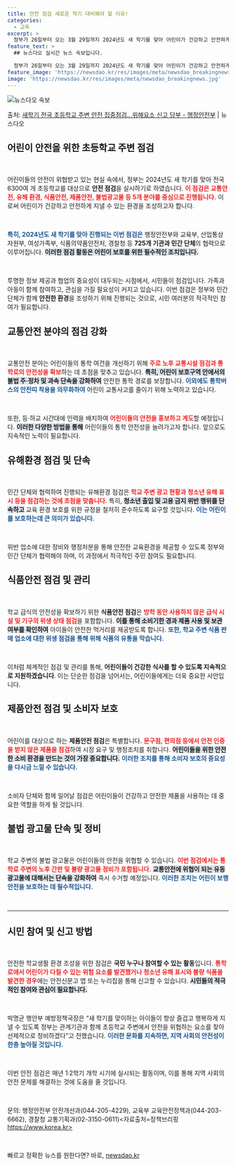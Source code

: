 ```yaml
---
title: 안전 점검 새로운 학기 대비해야 할 이유!
categories:
  - 교육
excerpt: >
  정부가 26일부터 오는 3월 29일까지 2024년도 새 학기를 맞아 어린이가 건강하고 안전하게 지낼 수 있도…
feature_text: >
  ## 뉴스다오 실시간 뉴스 속보입니다.

  정부가 26일부터 오는 3월 29일까지 2024년도 새 학기를 맞아 어린이가 건강하고 안전하게 지낼 수 있도…
feature_image: 'https://newsdao.kr/res/images/meta/newsdao_breakingnews.jpg'
image: 'https://newsdao.kr/res/images/meta/newsdao_breakingnews.jpg'
---
```


![뉴스다오 속보](https://newsdao.kr/res/images/meta/newsdao_breakingnews.jpg)

<p>출처: <a href="https://newsdao.kr/3236" rel="dofollow">새학기 전국 초등학교 주변 안전 집중점검…위해요소 신고 당부 - 행정안전부</a> | 뉴스다오</p>

<h2 data-ke-size="size26">어린이 안전을 위한 초등학교 주변 점검</h2>

<p data-ke-size="size16">&nbsp;</p>

어린이들의 안전이 위협받고 있는 현실 속에서, 정부는 2024년도 새 학기를 맞아 전국 6300여 개 초등학교를 대상으로 **안전 점검**을 실시하기로 하였습니다. <b><span style="color: #ee2323;">이 점검은 교통안전, 유해 환경, 식품안전, 제품안전, 불법광고물 등 5개 분야를 중심으로 진행됩니다.</span></b> 이로써 어린이가 건강하고 안전하게 지낼 수 있는 환경을 조성하고자 합니다.

<p data-ke-size="size16">&nbsp;</p>

<b><span style="color: #1a5490;">특히, 2024년도 새 학기를 맞아 진행되는 이번 점검은</span></b> 행정안전부와 교육부, 산업통상자원부, 여성가족부, 식품의약품안전처, 경찰청 등 **725개 기관과 민간 단체**의 협력으로 이루어집니다. <b><span style="background-color: #21538527;">이러한 점검 활동은 어린이 보호를 위한 필수적인 조치입니다.</span></b> 

<p data-ke-size="size16">&nbsp;</p>

투명한 정보 제공과 협업의 중요성이 대두되는 시점에서, 시민들이 점검입니다. 가족과 아동이 함께 참여하고, 관심을 가질 필요성이 커지고 있습니다. 이번 점검은 정부와 민간 단체가 함께 **안전한 환경**을 조성하기 위해 진행되는 것으로, 시민 여러분의 적극적인 참여가 필요합니다.

<h2 data-ke-size="size26">교통안전 분야의 점검 강화</h2>

<p data-ke-size="size16">&nbsp;</p>

교통안전 분야는 어린이들의 통학 여건을 개선하기 위해 <b><span style="color: #ee2323;">주로 노후 교통시설 점검과 통학로의 안전성을 확보</span></b>하는 데 초점을 맞추고 있습니다. <b><span style="background-color: #21538527;">특히, 어린이 보호구역 안에서의 불법 주·정차 및 과속 단속을 강화하여</span></b> 안전한 통학 경로를 보장합니다. <b><span style="color: #1a5490;">이외에도 통학버스의 안전띠 착용을 의무화하여</span></b> 어린이 교통사고를 줄이기 위해 노력하고 있습니다.

<p data-ke-size="size16">&nbsp;</p>

또한, 등·하교 시간대에 인력을 배치하여 <b><span style="color: #ee2323;">어린이들의 안전을 홍보하고 계도</span></b>할 예정입니다. <b><span style="background-color: #21538527;">이러한 다양한 방법을 통해</span></b> 어린이들의 통학 안전성을 늘려가고자 합니다. 앞으로도 지속적인 노력이 필요합니다.

<h2 data-ke-size="size26">유해환경 점검 및 단속</h2>

<p data-ke-size="size16">&nbsp;</p>

민간 단체와 협력하여 진행되는 유해환경 점검은 <b><span style="color: #ee2323;">학교 주변 광고 현황과 청소년 유해 표시 등을 점검하는 것에 초점을 맞춥니다.</span></b> 특히, <b><span style="background-color: #21538527;">청소년 출입 및 고용 금지 위반 행위를 단속하고</span></b> 교육 환경 보호를 위한 규정을 철저히 준수하도록 요구할 것입니다. <b><span style="color: #1a5490;">이는 어린이를 보호하는데 큰 의미가 있습니다.</span></b> 

<p data-ke-size="size16">&nbsp;</p>

위반 업소에 대한 정비와 행정처분을 통해 안전한 교육환경을 제공할 수 있도록 정부와 민간 단체가 협력해야 하며, 이 과정에서 적극적인 주민 참여도 필요합니다.

<h2 data-ke-size="size26">식품안전 점검 및 관리</h2>

<p data-ke-size="size16">&nbsp;</p>

학교 급식의 안전성을 확보하기 위한 **식품안전 점검**은 <b><span style="color: #ee2323;">방학 동안 사용하지 않은 급식 시설 및 기구의 위생 상태 점검</span></b>을 포함합니다. <b><span style="background-color: #21538527;">이를 통해 소비기한 경과 제품 사용 및 보관 여부를 확인하여</span></b> 아이들이 안전한 먹거리를 제공받도록 합니다. <b><span style="color: #1a5490;">또한, 학교 주변 식품 판매 업소에 대한 위생 점검을 통해 위해 식품의 유통을 막습니다.</span></b>

<p data-ke-size="size16">&nbsp;</p>

이처럼 체계적인 점검 및 관리를 통해, **어린이들이 건강한 식사를 할 수 있도록 지속적으로 지원하겠습니다**. 이는 단순한 점검을 넘어서는, 어린이들에게는 더욱 중요한 사안입니다.

<h2 data-ke-size="size26">제품안전 점검 및 소비자 보호</h2>

<p data-ke-size="size16">&nbsp;</p>

어린이를 대상으로 하는 **제품안전 점검**은 특별합니다. <b><span style="color: #ee2323;">문구점, 편의점 등에서 안전 인증을 받지 않은 제품을 점검</span></b>하여 시정 요구 및 행정조치를 취합니다. <b><span style="background-color: #21538527;">어린이들을 위한 안전한 소비 환경을 만드는 것이 가장 중요합니다.</span></b> <b><span style="color: #1a5490;">이러한 조치를 통해 소비자 보호의 중요성을 다시금 느낄 수 있습니다.</span></b>

<p data-ke-size="size16">&nbsp;</p>

소비자 단체와 함께 일어날 점검은 어린이들이 건강하고 안전한 제품을 사용하는 데 중요한 역할을 하게 될 것입니다.

<h2 data-ke-size="size26">불법 광고물 단속 및 정비</h2>

<p data-ke-size="size16">&nbsp;</p>

학교 주변의 불법 광고물은 어린이들의 안전을 위협할 수 있습니다. <b><span style="color: #ee2323;">이번 점검에서는 통학로 주변의 노후 간판 및 불량 광고물 정비가 포함됩니다.</span></b> <b><span style="background-color: #21538527;">교통안전에 위협이 되는 유동 광고물에 대해서는 단속을 강화하여</span></b> 즉시 수거할 예정입니다. <b><span style="color: #1a5490;">이러한 조치는 어린이 보행 안전을 보호하는 데 필수적입니다.</span></b>

<p data-ke-size="size16">&nbsp;</p>

<hr>

<h2 data-ke-size="size26">시민 참여 및 신고 방법</h2>

<p data-ke-size="size16">&nbsp;</p>

안전한 학교생활 환경 조성을 위한 점검은 **국민 누구나 참여할 수 있는 활동**입니다. <b><span style="color: #ee2323;">통학로에서 어린이가 다칠 수 있는 위험 요소를 발견했거나 청소년 유해 표시와 불량 식품을 발견한 경우</span></b>에는 안전신문고 앱 또는 누리집을 통해 신고할 수 있습니다. <b><span style="background-color: #21538527;">시민들의 적극적인 참여와 관심이 필요합니다.</span></b>

<p data-ke-size="size16">&nbsp;</p>

박명균 행안부 예방정책국장은 “새 학기를 맞이하는 아이들이 항상 즐겁고 행복하게 지낼 수 있도록 정부는 관계기관과 함께 초등학교 주변에서 안전을 위협하는 요소를 찾아 선제적으로 정비하겠다”고 전했습니다. <b><span style="color: #1a5490;">이러한 문화를 지속하면, 지역 사회의 안전성이 한층 높아질 것입니다.</span></b>

<p data-ke-size="size16">&nbsp;</p>

이번 안전 점검은 매년 1·2학기 개학 시기에 실시되는 활동이며, 이를 통해 지역 사회의 안전 문제를 해결하는 것에 도움을 줄 것입니다. 

<p data-ke-size="size16">&nbsp;</p>

문의: 행정안전부 안전개선과(044-205-4229), 교육부 교육안전정책과(044-203-6662), 경찰청 교통기획과(02-3150-0611)<자료출처=정책브리핑 https://www.korea.kr> 

<p data-ke-size="size16">&nbsp;</p> 

빠르고 정확한 뉴스를 원한다면? 바로, <a href="https://newsdao.kr" rel="dofollow">newsdao.kr</a>


